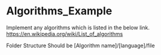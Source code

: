 # Algorithms_Example

Implement any algorithms which is listed in the below link.
https://en.wikipedia.org/wiki/List_of_algorithms


Folder Structure Should be 
[Algorithm name]/[language]/file

